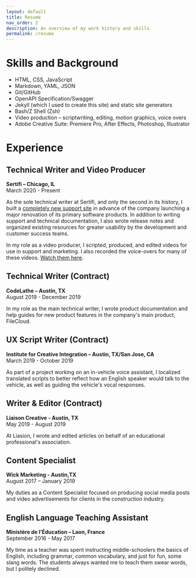 ```yaml
---
layout: default
title: Resumé
nav_order: 2
description: An overview of my work history and skills.
permalink: /resume
---
```

# Skills and Background

* HTML, CSS, JavaScript
* Markdown, YAML, JSON
* Git/GitHub
* OpenAPI Specification/Swagger
* Jekyll (which I used to create this site) and static site generators
* Bash/Z Shell (Zsh)
* Video production – scriptwriting, editing, motion graphics, voice overs
* Adobe Creative Suite: Premiere Pro, After Effects, Photoshop, Illustrator


# Experience
## Technical Writer and Video Producer
**Sertifi – Chicago, IL** \
March 2020 - Present

As the sole technical writer at Sertifi, and only the second in its history, I built a [completely new support site](https://supportcenter.sertifi.com) in advance of the company launching a major renovation of its primary software products. In addition to writing support and technical documentation, I also wrote release notes and organized existing resources for greater usability by the development and customer success teams.

In my role as a video producer, I scripted, produced, and edited videos for use in support and marketing. I also recorded the voice-overs for many of these videos. [Watch them here](portfolio).


## Technical Writer (Contract)
**CodeLathe – Austin, TX** \
August 2019 - December 2019

In my role as the main technical writer, I wrote product documentation and help guides for new product features in the company's main product, FileCloud.

## UX Script Writer (Contract)
**Institute for Creative Integration – Austin, TX/San Jose, CA** \
March 2019 - October 2019

As part of a project working on an in-vehicle voice assistant,  I localized translated scripts to better reflect how an English speaker would talk to the vehicle, as well as guiding the vehicle's vocal responses.

## Writer & Editor (Contract)
**Liaison Creative - Austin, TX** \
May 2019 - August 2019

At Liasion, I wrote and edited articles on behalf of an educational professional's association.

## Content Specialist
**Wick Marketing - Austin,TX** \
August 2017 – January 2019

My duties as a Content Specialist focused on producing social media posts and video advertisements for clients in the construction industry.


## English Language Teaching Assistant
**Ministère de l’Éducation – Laon, France** \
September 2016 - May 2017

My time as a teacher was spent instructing middle-schoolers the basics of English, including grammar, common vocabulary, and just for fun, some slang words. The students always wanted me to teach them swear words, but I politely declined.